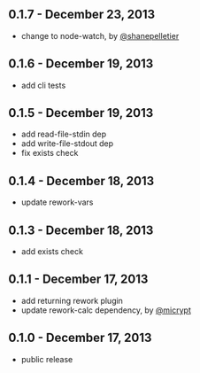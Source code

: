 0.1.7 - December 23, 2013
-------------------------
* change to node-watch, by [@shanepelletier](https://github.com/shanepelletier)

0.1.6 - December 19, 2013
-------------------------
* add cli tests

0.1.5 - December 19, 2013
-------------------------
* add read-file-stdin dep
* add write-file-stdout dep
* fix exists check

0.1.4 - December 18, 2013
-------------------------
* update rework-vars

0.1.3 - December 18, 2013
-------------------------
* add exists check

0.1.1 - December 17, 2013
-------------------------
* add returning rework plugin
* update rework-calc dependency, by [@micrypt](https://github.com/micrypt)

0.1.0 - December 17, 2013
-------------------------
* public release